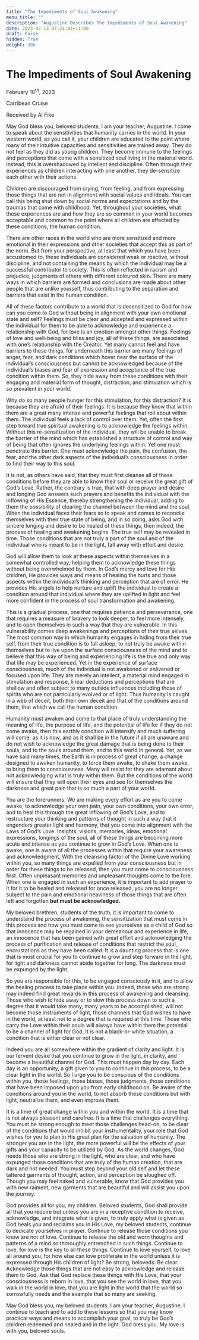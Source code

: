 ```yaml
---
title: "The Impediments of Soul Awakening"
menu_title: ""
description: "Augustine Describes The Impediments of Soul Awakening"
date: 2023-02-13 07:21:03+11:00
draft: False
hidden: True
weight: 386
---
```

# The Impediments of Soul Awakening

February 10<sup>th</sup>, 2023

Carribean Cruise

Received by Al Fike



May God bless you, beloved students, I am your teacher, Augustine. I come to speak about the sensitivities that humanity carries in the world. In your western world, as you call it, your children are educated to the point where many of their intuitive capacities and sensitivities are trained away. They do not feel as they did as young children. They become immune to the feelings and perceptions that come with a sensitized soul living in the material world. Instead, this is overshadowed by intellect and discipline. Often through their experiences as children interacting with one another, they de-sensitize each other with their actions.

Children are discouraged from crying, from feeling, and from expressing those things that are not in alignment with social values and ideals. You can call this being shut down by social norms and expectations and by the traumas that come with childhood. Yet, throughout your societies, what these experiences are and how they are so common in your world becomes acceptable and common to the point where all children are affected by these conditions, the human condition.

There are other races in the world who are more sensitized and more emotional in their expressions and other societies that accept this as part of the norm. But from your perspective, at least that which you have been accustomed to, these individuals are considered weak or reactive, without discipline, and not containing the means by which the individual may be a successful contributor to society. This is often reflected in racism and prejudice, judgments of others with different coloured skin. There are many ways in which barriers are formed and conclusions are made about other people that are unlike yourself, thus contributing to the separation and barriers that exist in the human condition.

All of these factors contribute to a world that is desensitized to God for how can you come to God without being in alignment with your own emotional state and self? Feelings must be clear and accepted and expressed within the individual for them to be able to acknowledge and experience a relationship with God, for love is an emotion amongst other things. Feelings of love and well-being and bliss and joy, all of these things, are associated with one’s relationship with the Creator. Yet many cannot feel and have barriers to these things, for underneath this barrier are many feelings of anger, fear, and dark conditions which hover near the surface of the individual’s consciousness but cannot be acknowledged because of the individual’s biases and fear of expression and acceptance of the true condition within them. So, they hide away from these conditions with their engaging and material form of thought, distraction, and stimulation which is so prevalent in your world.

Why do so many people hunger for this stimulation, for this distraction? It is because they are afraid of their feelings. It is because they know that within them are a great many intense and powerful feelings that roil about within them. The individual feels a lack of control over them. Yet, often the first step toward true spiritual awakening is to acknowledge the feelings within. Without this re-sensitization of the individual, they will be unable to break the barrier of the mind which has established a structure of control and way of being that often ignores the underlying feelings within. Yet one must penetrate this barrier. One must acknowledge the pain, the confusion, the fear, and the other dark aspects of the individual’s consciousness in order to find their way to this soul.

It is not, as others have said, that they must first cleanse all of these conditions before they are able to know their soul or receive the great gift of God’s Love. Rather, the contrary is true, that with deep prayer and desire and longing God answers such prayers and benefits the individual with the inflowing of His Essence, thereby strengthening the individual, adding to them the possibility of clearing the channel between the mind and the soul. When the individual faces their fears so to speak and comes to reconcile themselves with their true state of being, and in so doing, asks God with sincere longing and desire to be healed of these things, then indeed, the process of healing and awakening begins. The true self may be revealed in time. Those conditions that are not truly a part of the soul and of the individual who is meant to be in the light, fall away with effort and desire.

God will allow them to look at these aspects within themselves in a somewhat controlled way, helping them to acknowledge these things without being overwhelmed by them. In God’s mercy and love for His children, He provides ways and means of healing the hurts and those aspects within the individual’s thinking and perception that are of error. He provides His angels to help nurture and uplift the individual to create a condition around that individual where they are uplifted in light and feel more confident in the process of soul transformation and awakening.

This is a gradual process, one that requires patience and perseverance, one that requires a measure of bravery to look deeper, to feel more intensely, and to open themselves in such a way that they are vulnerable. In this vulnerability comes deep awakenings and perceptions of their true selves. The most common way in which humanity engages in hiding from their true self, from their true condition is to fall asleep, to not truly be awake within themselves but to live upon the surface consciousness of the mind and to believe that this way of being and experiencing life is the true and only way that life may be experienced. Yet in the experience of surface consciousness, much of the individual is not awakened or enlivened or focused upon life. They are merely an intellect, a material mind engaged in stimulation and response, linear deductions and perceptions that are shallow and often subject to many outside influences including those of spirits who are not particularly evolved or of light. Thus humanity is caught in a web of deceit, both their own deceit and that of the conditions around them, that which we call the human condition.

Humanity must awaken and come to that place of truly understanding the meaning of life, the purpose of life, and the potential of life for if they do not come awake, then this earthly condition will intensify and much suffering will come; as it is now, and as it shall be in the future if all are unaware and do not wish to acknowledge the great damage that is being done to their souls, and to the souls around them, and to this world in general. Yet, as we have said many times, the Earth is in process of great change, a change designed to awaken humanity, to force them awake, to shake them awake, to bring them to consciousness. Many will resist for they are adamant about not acknowledging what is truly within them. But the conditions of the world will ensure that they will open their eyes and see for themselves the darkness and great pain that is so much a part of your world.

You are the forerunners. We are making every effort as are you to come awake, to acknowledge your own pain, your own conditions, your own error, and to heal this through the great inflowing of God’s Love, and to restructure your thinking and patterns of thought in such a way that it engenders greater light and harmony, that you come into alignment with the Laws of God’s Love. Insights, visions, memories, ideas, emotional expressions, longings of the soul, all of these things are becoming more acute and intense as you continue to grow in God’s Love. When one is awake, one is aware of all the processes within that require your awareness and acknowledgment. With the cleansing factor of the Divine Love working within you, so many things are expelled from your consciousness but in order for these things to be released, then you must come to consciousness first. Often unpleasant memories and unpleasant thoughts come to the fore. When one is engaged in such an experience, it is important to add prayer to it for it to be healed and released for once released, you are no longer subject to the pain and emotional heaviness of those things that are often left and forgotten **but must be acknowledged.**

My beloved brethren, students of the truth, it is important to come to understand the process of awakening, the sensitization that must come in this process and how you must come to see yourselves as a child of God so that innocence may be regained in your demeanour and experience in life, an innocence that has been gained with great effort and acknowledging the process of purification and release of conditions that restrict the soul, encrustations as they have been called. It is a daunting process that is one that is most crucial for you to continue to grow and step forward in the light, for light and darkness cannot abide together for long. The darkness must be expunged by the light.

So you are responsible for this, to be engaged consciously in it, and to allow the healing process to take place within you. Indeed, those who are strong may indeed find great rewards in this process of awakening and cleansing. Those who wish to hide away or to slow this process down to such a degree that it would take many, many years to be accomplished, will not become those instruments of light, those channels that God wishes to have in the world, at least not to a degree that is required at this time. Those who carry the Love within their souls will always have within them the potential to be a channel of light for God. It is not a black-or-white situation, a condition that is either clear or not clear.

Indeed you are all somewhere within the gradient of clarity and light. It is our fervent desire that you continue to grow in the light, in clarity, and become a beautiful channel for God. This must happen day by day. Each day is an opportunity, a gift given to you to continue in this process, to be a clear light in the world. So I urge you to be conscious of the conditions within you, those feelings, those biases, those judgments, those conditions that have been imposed upon you from early childhood on. Be aware of the conditions around you in the world, to not absorb these conditions but with light, neutralize them, and even improve them.

It is a time of great change within you and within the world. It is a time that is not always pleasant and carefree. It is a time that challenges everything. You must be strong enough to meet those challenges head-on, to be clear of the conditions that would inhibit your instrumentality, your role that God wishes for you to plan in His great plan for the salvation of humanity. The stronger you are in the light, the more powerful will be the effects of your gifts and your capacity to be utilized by God. As the world changes, God needs those who are strong in the light, who are clear, and who have expunged those conditions that are truly of the human creation, that are dark and not needed. You must step beyond your old self and let these tattered garments of thought, action, and perception be sloughed off. Though you may feel naked and vulnerable, know that God provides you with new raiment, new garments that are beautiful and will assist you upon the journey.

God provides all for you, my children. Beloved students, God shall provide all that you require but unless you are in a receptive condition to receive, acknowledge, and integrate what is given, to truly apply what is given as God heals you and reclaims you in His Love, my beloved students, continue to dedicate yourselves in prayer. Continue to release those conditions you know are not of love. Continue to release the old and worn thoughts and patterns of a mind so thoroughly entrenched in such things. Continue to love, for love is the key to all these things. Continue to love yourself, to love all around you, for how else can love proliferate in the world unless it is expressed through His children of light? Be strong, beloveds. Be clear. Acknowledge those things that are not easy to acknowledge and release them to God. Ask that God replace these things with His Love, that your consciousness is reborn in love, that you see the world in love, that you walk in the world in love, that you are light in the world that the world so sorrowfully needs and the example that so many are seeking.

May God bless you, my beloved students. I am your teacher, Augustine. I continue to teach and to add to these lessons so that you may know practical ways and means to accomplish your goal, to truly be God’s children redeemed and healed and in the light. God bless you. My love is with you, beloved souls.